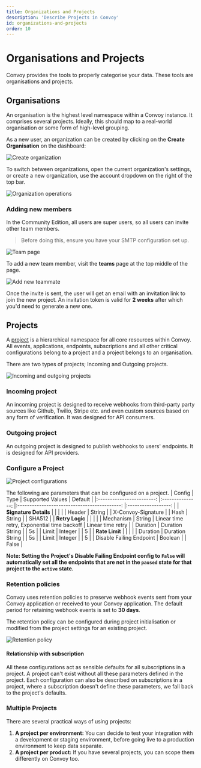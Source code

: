 ```yaml
---
title: Organizations and Projects
description: 'Describe Projects in Convoy'
id: organizations-and-projects
order: 10
---
```


# Organisations and Projects

Convoy provides the tools to properly categorise your data. These tools are organisations and projects.

## Organisations

An organisation is the highest level namespace within a Convoy instance. It comprises several projects. Ideally, this should map to a real-world organisation or some form of high-level grouping.

As a new user, an organization can be created by clicking on the **Create Organisation** on the dashboard:

![Create organization](/docs-assets/create-org-dashboard.png)

To switch between organizations, open the current organization's settings, or create a new organization, use the account dropdown on the right of the top bar.

![Organization operations](/docs-assets/org-process.png)

### Adding new members

In the Community Edition, all users are super users, so all users can invite other team members. 

> Before doing this, ensure you have your SMTP configuration set up.

![Team page](/docs-assets/team-page.png)

To add a new team member, visit the **teams** page at the top middle of the page.

![Add new teammate](/docs-assets/new-teammate.png)


Once the invite is sent, the user will get an email with an invitation link to join the new project. An invitation token is valid for **2 weeks** after which you'd need to generate a new one.

## Projects

A [project](https://dashboard.getconvoy.io/projects) is a hierarchical namespace for all core resources within Convoy. All events, applications, endpoints, subscriptions and all other critical configurations belong to a project and a project belongs to an organisation.

There are two types of projects; Incoming and Outgoing projects. 

![Incoming and outgoing projects](/docs-assets/in-and-out-projects.png)
### Incoming project
An incoming project is designed to receive webhooks from third-party party sources like Github, Twilio, Stripe etc. and even custom sources based on any form of verification. It was designed for API consumers.

### Outgoing project

An outgoing project is designed to publish webhooks to users' endpoints. It is designed for API providers. 

### Configure a Project

![Project configurations](/docs-assets/project-config.png)

The following are parameters that can be configured on a project.
|          Config          	|       Type      	|               Supported Values              	|       Default      	|
|:------------------------:	|:---------------:	|:-------------------------------------------:	|:------------------:	|
|   **Signature Details**  	|                 	|                                             	|                    	|
|          Header          	|      String     	|                                             	| X-Convoy-Signature 	|
|           Hash           	|      String     	|                                             	|       SHA512       	|
|      **Retry Logic**     	|                 	|                                             	|                    	|
|         Mechanism        	|      String     	| Linear time retry, Exponential time backoff 	|  Linear time retry 	|
|         Duration         	| Duration String 	|                                             	|         5s         	|
|           Limit          	|     Integer     	|                                             	|          5         	|
|      **Rate Limit**      	|                 	|                                             	|                    	|
|         Duration         	| Duration String 	|                                             	|         5s         	|
|           Limit          	|     Integer     	|                                             	|          5         	|
| Disable Failing Endpoint 	|     Boolean     	|                                             	|        False       	|


**Note: Setting the Project's Disable Failing Endpoint config to `False` will automatically set all the endpoints that are not in the `paused` state for that project to the `active` state.**

### Retention policies

Convoy uses retention policies to preserve webhook events sent from your Convoy application or received to your Convoy application. The default period for retaining webhook events is set to **30 days**.

The retention policy can be configured during project initialisation or modified from the project settings for an existing project.

![Retention policy](/docs-assets/retention-period.png)

#### Relationship with subscription

All these configurations act as sensible defaults for all subscriptions in a project. A project can't exist without all these parameters defined in the project. Each configuration can also be described on subscriptions in a project, where a subscription doesn't define these parameters, we fall back to the project's defaults.

### Multiple Projects

There are several practical ways of using projects:
1. **A project per environment:** You can decide to test your integration with a development or staging environment, before going live to a production environment to keep data separate.
2. **A project per product:** If you have several projects, you can scope them differently on Convoy too.
